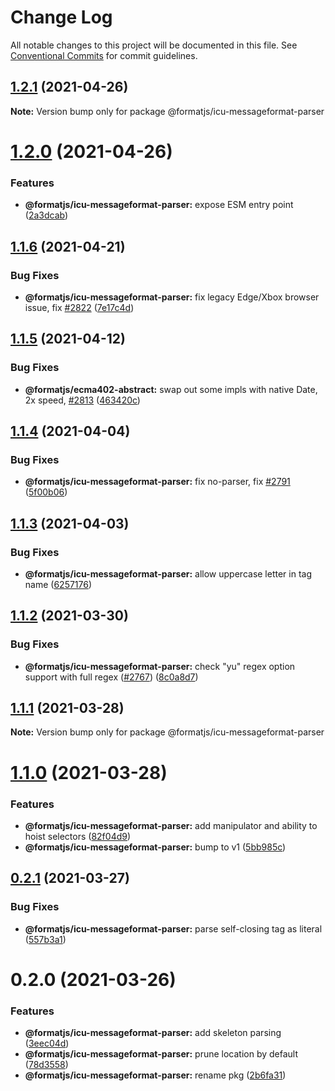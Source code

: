 # Change Log

All notable changes to this project will be documented in this file.
See [Conventional Commits](https://conventionalcommits.org) for commit guidelines.

## [1.2.1](https://github.com/formatjs/formatjs/compare/@formatjs/icu-messageformat-parser@1.2.0...@formatjs/icu-messageformat-parser@1.2.1) (2021-04-26)

**Note:** Version bump only for package @formatjs/icu-messageformat-parser





# [1.2.0](https://github.com/formatjs/formatjs/compare/@formatjs/icu-messageformat-parser@1.1.6...@formatjs/icu-messageformat-parser@1.2.0) (2021-04-26)


### Features

* **@formatjs/icu-messageformat-parser:** expose ESM entry point ([2a3dcab](https://github.com/formatjs/formatjs/commit/2a3dcab257a63f83f0cc562911665f51c1754b22))





## [1.1.6](https://github.com/formatjs/formatjs/compare/@formatjs/icu-messageformat-parser@1.1.5...@formatjs/icu-messageformat-parser@1.1.6) (2021-04-21)


### Bug Fixes

* **@formatjs/icu-messageformat-parser:** fix legacy Edge/Xbox browser issue, fix [#2822](https://github.com/formatjs/formatjs/issues/2822) ([7e17c4d](https://github.com/formatjs/formatjs/commit/7e17c4d49e68c367779ba533c40ad7e21413ab26))





## [1.1.5](https://github.com/formatjs/formatjs/compare/@formatjs/icu-messageformat-parser@1.1.4...@formatjs/icu-messageformat-parser@1.1.5) (2021-04-12)


### Bug Fixes

* **@formatjs/ecma402-abstract:** swap out some impls with native Date, 2x speed, [#2813](https://github.com/formatjs/formatjs/issues/2813) ([463420c](https://github.com/formatjs/formatjs/commit/463420c21ca9c64f629f31fee2dc63031be9122c))





## [1.1.4](https://github.com/formatjs/formatjs/compare/@formatjs/icu-messageformat-parser@1.1.3...@formatjs/icu-messageformat-parser@1.1.4) (2021-04-04)


### Bug Fixes

* **@formatjs/icu-messageformat-parser:** fix no-parser, fix [#2791](https://github.com/formatjs/formatjs/issues/2791) ([5f00b06](https://github.com/formatjs/formatjs/commit/5f00b067cd5adf898b8f2755f3557e26377e9491))





## [1.1.3](https://github.com/formatjs/formatjs/compare/@formatjs/icu-messageformat-parser@1.1.2...@formatjs/icu-messageformat-parser@1.1.3) (2021-04-03)


### Bug Fixes

* **@formatjs/icu-messageformat-parser:** allow uppercase letter in tag name ([6257176](https://github.com/formatjs/formatjs/commit/62571769a19c134d713d1e57573de1c27f830365))





## [1.1.2](https://github.com/formatjs/formatjs/compare/@formatjs/icu-messageformat-parser@1.1.1...@formatjs/icu-messageformat-parser@1.1.2) (2021-03-30)


### Bug Fixes

* **@formatjs/icu-messageformat-parser:** check "yu" regex option support with full regex ([#2767](https://github.com/formatjs/formatjs/issues/2767)) ([8c0a8d7](https://github.com/formatjs/formatjs/commit/8c0a8d7ef360bab96d165d80b02437d9796e64b7))





## [1.1.1](https://github.com/formatjs/formatjs/compare/@formatjs/icu-messageformat-parser@1.1.0...@formatjs/icu-messageformat-parser@1.1.1) (2021-03-28)

**Note:** Version bump only for package @formatjs/icu-messageformat-parser





# [1.1.0](https://github.com/formatjs/formatjs/compare/@formatjs/icu-messageformat-parser@0.2.1...@formatjs/icu-messageformat-parser@1.1.0) (2021-03-28)


### Features

* **@formatjs/icu-messageformat-parser:** add manipulator and ability to hoist selectors ([82f04d9](https://github.com/formatjs/formatjs/commit/82f04d9f01fdf320a4cea16a52db8e6bd6c15a08))
* **@formatjs/icu-messageformat-parser:** bump to v1 ([5bb985c](https://github.com/formatjs/formatjs/commit/5bb985cf74cb7f1fffcd04c7f0f210e8889c2705))





## [0.2.1](https://github.com/formatjs/formatjs/compare/@formatjs/icu-messageformat-parser@0.2.0...@formatjs/icu-messageformat-parser@0.2.1) (2021-03-27)


### Bug Fixes

* **@formatjs/icu-messageformat-parser:** parse self-closing tag as literal ([557b3a1](https://github.com/formatjs/formatjs/commit/557b3a19fa0584c0dd036ffb932c67f1b42e4a55))





# 0.2.0 (2021-03-26)


### Features

* **@formatjs/icu-messageformat-parser:** add skeleton parsing ([3eec04d](https://github.com/formatjs/formatjs/commit/3eec04d033891ce5192b692f9b079a672b6aae47))
* **@formatjs/icu-messageformat-parser:** prune location by default ([78d3558](https://github.com/formatjs/formatjs/commit/78d35580ccd31f143bc1f3884326ecfe234c6929))
* **@formatjs/icu-messageformat-parser:** rename pkg ([2b6fa31](https://github.com/formatjs/formatjs/commit/2b6fa318b13a80aa308ef435b0c132991a78b7d7))
